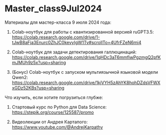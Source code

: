 # Master_class9Jul2024
Материалы для мастер-класса 9 июля 2024 года:

1. Colab-ноутбук для работы с квантизированной версией ruGPT3.5: https://colab.research.google.com/drive/1-tJwB8aFja3Enurc0ZhJC0kevyIgW1Tv#scrollTo=4UfrFZeN6mi4

2. Colab-ноутбук для задачи детектирования галлюцинаций: https://colab.research.google.com/drive/1qHDc3aT6mmfiwPgzmgQ2pfKmJMUh9z5x?usp=sharing

3. (Бонус) Colab-ноутбук с запуском мультиязычной языковой модели Qwen2: https://colab.research.google.com/drive/1kjVYH5zAhYK8hohDZdsVFWXxGDz52KBs?usp=sharing


Что изучить, если хотите погрузиться глубже:

1. Стартовый курс по Python для Data Science: https://stepik.org/course/125587/promo

2. Видеолекции от Андрея Картапого: https://www.youtube.com/@AndrejKarpathy
